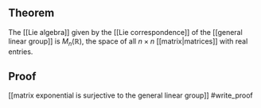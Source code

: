 ## Theorem
The [[Lie algebra]] given by the [[Lie correspondence]] of the [[general linear group]] is $M_n(\mathbb R)$, the space of all $n\times n$ [[matrix|matrices]] with real entries.
## Proof
[[matrix exponential is surjective to the general linear group]] #write_proof 